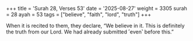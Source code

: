 +++
title = 'Surah 28, Verses 53'
date = '2025-08-27'
weight = 3305
surah = 28
ayah = 53
tags = ["believe", "faith", "lord", "truth"]
+++

When it is recited to them, they declare, “We believe in it. This is definitely the truth from our Lord. We had already submitted ˹even˺ before this.”